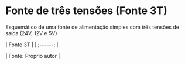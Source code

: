 # Fonte de três tensões (Fonte 3T)

Esquemático de uma fonte de alimentação simples com três tensões de saída (24V, 12V e 5V)

| Fonte 3T |
| ;------; |

| Fonte: Próprio autor |
